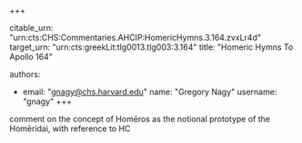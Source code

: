 +++


citable_urn: "urn:cts:CHS:Commentaries.AHCIP:HomericHymns.3.164.zvxLr4d"
target_urn: "urn:cts:greekLit:tlg0013.tlg003:3.164"
title: "Homeric Hymns To Apollo 164"

authors:
- email: "gnagy@chs.harvard.edu"
  name: "Gregory Nagy"
  username: "gnagy"
+++

<p>comment on the concept of Homēros as the notional prototype of the Homēridai, with reference to HC</p>